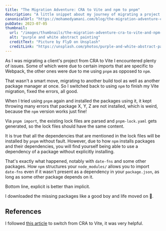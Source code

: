 ```yaml
---
title: "The Migration Adventure: CRA to Vite and npm to pnpm"
description: "A little snippet about my journey of migrating a project from create-react-app to Vite and from npm to pnpm and the challenges of making these changes at once."
canonicalUrl: "https://mohamedyamani.com/blog/the-migration-adventure-cra-to-vite-and-npm-to-pnpm/"
pubDate: 2023-07-05
thumbnail:
  url: "/images/thumbnails/the-migration-adventure-cra-to-vite-and-npm-to-pnpm.jpg"
  alt: "purple and white abstract painting"
  creditText: "Picture by FlyD on Unsplash"
  creditLink: "https://unsplash.com/photos/purple-and-white-abstract-painting-3TtVnxJHfhw?utm_content=creditCopyText&utm_medium=referral&utm_source=unsplash"
---
```


As I was migrating a client's project from CRA to Vite I encountered plenty of issues. Some of which were due to certain imports that are specific to Webpack, the other ones were due to me using `pnpm` as opposed to `npm`.

That wasn't a smart move, migrating to another build tool as well as another package manager at once. So I switched back to using `npm` to finish my Vite migration, fixed the errors, all good.

When I tried using `pnpm` again and installed the packages using it, it kept throwing many errors that package X, Y, Z are not installed, which is weird, because the `npm` version works just fine!

Via `pnpm import`, the existing lock files are parsed and `pnpm-lock.yaml` gets generated, so the lock files should have the same content.

It is true that all the dependencies that are mentioned in the lock files will be installed by `pnpm` without fault. However, due to how `npm` installs packages and their dependencies, you will find yourself being able to use a dependency of a package without explicitly installing.

That's exactly what happened, notably with `date-fns` and some other packages. How `npm` structures your `node_modules/` allows you to import `date-fns` even if it wasn't present as a dependency in your `package.json`, as long as some other package depends on it.

Bottom line, explicit is better than implicit.

I downloaded the missing packages like a good boy and life moved on 🙂.

## References

I followed [this article](https://www.robinwieruch.de/vite-create-react-app/) to switch from CRA to Vite, it was very helpful.
